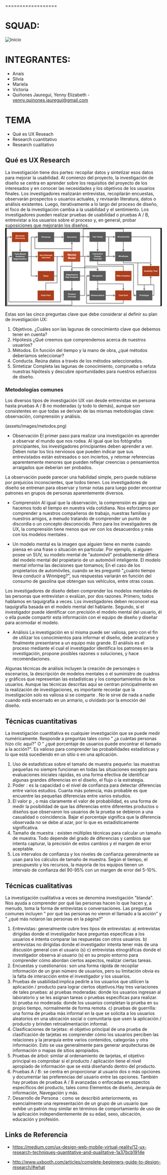 
==================
# SQUAD:
![Inicio](images/squad.png)

# INTEGRANTES:  
- Anaís
- Silvia
- Mariela
- Victoria
- Quiñones Jauregui, Yenny Elizabeth - yenny.quinones.jauregui@gmail.com

# TEMA
- Qué es UX Reseach
- Research cuantitativo
- Research cualitativo


## Qué es UX Research

La investigación tiene dos partes: recopilar datos y sintetizar esos datos para mejorar la usabilidad.
Al comienzo del proyecto, la investigación de diseño se centra en aprender sobre los requisitos del proyecto de los interesados ​​y en conocer las necesidades y los objetivos de los usuarios finales.
Los investigadores realizarán entrevistas, recopilarán encuestas, observarán prospectos o usuarios actuales, y revisarán literatura, datos o análisis existentes. Luego, iterativamente a lo largo del proceso de diseño, el foco de la investigación cambia a la usabilidad y el sentimiento. 
Los investigadores pueden realizar pruebas de usabilidad o pruebas A / B, entrevistar a los usuarios sobre el proceso y, en general, probar suposiciones que mejorarán los diseños.
![Inicio](assets/images/ux-research.png)


Estas son las cinco preguntas clave que debe considerar al definir su plan de investigación UX:
1. Objetivos. ¿Cuáles son las lagunas de conocimiento clave que debemos tener en cuenta?
1. Hipótesis ¿Qué creemos que comprendemos acerca de nuestros usuarios?
2. Métodos. En función del tiempo y la mano de obra, ¿qué métodos deberíamos seleccionar?
3. Conducta. Reúna datos a través de los métodos seleccionados.
4. Sintetizar Completa las lagunas de conocimiento, comprueba o refuta nuestras hipótesis y descubre oportunidades para nuestros esfuerzos de diseño.


### Metodologías comunes
Los diversos tipos de investigación UX van desde entrevistas en persona hasta pruebas A / B no moderadas (y todo lo demás), aunque son consistentes en que todas se derivan de las mismas metodologías clave: observación, comprensión y análisis.

(assets/images/metodos.png)


- Observación
El primer paso para realizar una investigación es aprender a observar el mundo que nos rodea. Al igual que los fotógrafos principiantes, los investigadores principiantes deben aprender a ver. Deben notar los tics nerviosos que pueden indicar que sus entrevistados están estresados ​​o son inciertos, y retomar referencias aparentemente menores que pueden reflejar creencias o pensamientos arraigados que deberían ser probados.

La observación puede parecer una habilidad simple, pero puede nublarse por prejuicios inconscientes, que todos tienen. Los investigadores de diseño se entrenan para observar y tomar notas para luego poder encontrar patrones en grupos de personas aparentemente diversos.

- Comprensión
Al igual que la observación, la comprensión es algo que hacemos todo el tiempo en nuestra vida cotidiana. Nos esforzamos por comprender a nuestros compañeros de trabajo, nuestras familias y nuestros amigos, a menudo tratando de comprender un punto de discordia o un concepto desconocido. Pero para los investigadores de UX, la comprensión tiene menos que ver con los desacuerdos y más con los modelos mentales .

- Un modelo mental es la imagen que alguien tiene en mente cuando piensa en una frase o situación en particular. Por ejemplo, si alguien posee un SUV, su modelo mental de "automóvil" probablemente difiera del modelo mental del propietario de un automóvil inteligente. El modelo mental informa las decisiones que tomamos; En el caso de los propietarios de automóviles, cuando se les preguntó "¿cuánto tiempo lleva conducir a Winnipeg?", sus respuestas variarán en función del consumo de gasolina que obtengan sus vehículos, entre otras cosas.

Los investigadores de diseño deben comprender los modelos mentales de las personas que entrevistan o evalúan, por dos razones. Primero, todos hablamos en taquigrafía a veces. Los investigadores deben reconocer esa taquigrafía basada en el modelo mental del hablante. Segundo, si el investigador puede identificar con precisión el modelo mental del usuario, él o ella puede compartir esta información con el equipo de diseño y diseñar para acomodar el modelo.

- Análisis
La investigación en sí misma puede ser valiosa, pero con el fin de utilizar los conocimientos para informar el diseño, debe analizarse y finalmente presentarse a un equipo más grande. El análisis es el proceso mediante el cual el investigador identifica los patrones en la investigación, propone posibles razones o soluciones, y hace recomendaciones.

Algunas técnicas de análisis incluyen la creación de personajes o escenarios, la descripción de modelos mentales o el suministro de cuadros y gráficos que representan las estadísticas y los comportamientos de los usuarios. Aunque las técnicas descritas aquí se centran principalmente en la realización de investigaciones, es importante recordar que la investigación solo es valiosa si se comparte . No le sirve de nada a nadie cuando está encerrado en un armario, u olvidado por la emoción del diseño.




## Técnicas cuantitativas

La investigación cuantitativa es cualquier investigación que se puede medir numéricamente. Responde a preguntas tales como " ¿a cuántas personas hizo clic aquí?" O " ¿qué porcentaje de usuarios puede encontrar el llamado a la acción?". Es valioso para comprender las probabilidades estadísticas y lo que está sucediendo en un sitio o en una aplicación.

1. Uso de estadísticas sobre el tamaño de muestra  pequeño: las muestras pequeñas no siempre funcionan en todas las situaciones excepto para evaluaciones iniciales rápidas, es una forma efectiva de identificar algunas grandes diferencias en el diseño, el flujo o la estrategia.
2. Poder  : es la capacidad o el nivel de confianza para detectar diferencias entre varios estudios. Cuanta más potencia, más probable es que encuentre las pequeñas diferencias entre varios estudios.
3. El valor p  , o más claramente el valor de probabilidad, es una forma de medir la posibilidad de que las diferencias entre diferentes productos o diseños que observaron los usuarios de la prueba se debieron a una casualidad o coincidencia. Bajar el porcentaje significa que la diferencia observada no se debe al azar, por lo que es estadísticamente significativa.
4. Tamaño de muestra  : existen múltiples técnicas para calcular un tamaño de muestra. Todo depende del grado de diferencias y cambios que intenta capturar, la precisión de estos cambios y el margen de error aceptable.
5. Los intervalos de confianza y los niveles de confianza generalmente se usan para los cálculos de tamaño de muestra. Según el tiempo, el presupuesto y los recursos, la mayoría de los equipos tienen un intervalo de confianza del 90-95% con un margen de error del 5-10%.


## Técnicas cualitativas
La investigación cualitativa a veces se denomina investigación "blanda". Nos ayuda a comprender por qué las personas hacen lo que hacen y, a menudo, toma la forma de entrevistas o conversaciones. Las preguntas comunes incluyen " por qué las personas no vieron el llamado a la acción" y " ¿qué más notaron las personas en la página?"

1. Entrevistas : generalmente cubre tres tipos de entrevistas:
a) entrevistas dirigidas donde el investigador hace preguntas específicas a los usuarios e intenta comparar las respuestas con otros usuarios.
b) entrevistas no dirigidas donde el investigador intenta tener más de una discusión general con el usuario (s)
c) entrevistas etnográficas donde el investigador observa al usuario (s) en su propio entorno para comprender cómo abordan ciertos aspectos, realizar ciertas tareas.
2. Encuestas y cuestionarios : son una forma rápida de recopilar información de un gran número de usuarios, pero su limitación obvia es la falta de interacción entre el investigador y los usuarios.
3. Pruebas de usabilidad:implica pedirle a los usuarios que utilicen la aplicación / producto para lograr ciertos objetivos.Hay tres variaciones de tales pruebas:
a) pruebas moderadas: donde los usuarios ingresan al laboratorio y se les asignan tareas o pruebas específicas para realizar.
b) prueba no moderada: donde los usuarios completan la prueba en su propio tiempo, normalmente de forma remota.
c) pruebas de guerrilla : una forma de prueba más informal en la que se solicita a los usuarios aleatorios en una ubicación social o comunitaria que usen la aplicación / producto y brinden retroalimentación informal.
4. Clasificaciones de tarjetas : el objetivo principal de una prueba de clasificación de tarjetas es comprender cómo los usuarios perciben las relaciones y la jerarquía entre varios contenidos, categorías y otra información. Esto se usa generalmente para generar arquitecturas de información o mapas de sitios apropiados.
5. Pruebas de árbol: similar al ordenamiento de tarjetas, el objetivo principal es comprobar si el producto / aplicación tiene el nivel apropiado de información que se está diseñando dentro del producto.
6. Pruebas A / B : se centra en proporcionar al usuario dos o más opciones y documentar las preferencias del usuario entre las opciones. También hay pruebas de pruebas A / B avanzadas o enfocadas en aspectos específicos del producto, tales como Elementos de diseño, Jerarquía de información, Navegación y más.
7. Desarrollo de Persona  : como se describió anteriormente, es esencialmente una representación de un grupo de un usuario que exhibe un patrón muy similar en términos de comportamiento de uso de la aplicación independientemente de su edad, sexo, ubicación, educación y profesión.


## Links de Referencia
- https://medium.com/ux-design-web-mobile-virtual-reality/12-ux-research-techniques-quantitative-and-qualitative-1a37bcb1914e

- http://www.uxbooth.com/articles/complete-beginners-guide-to-design-research/#what

